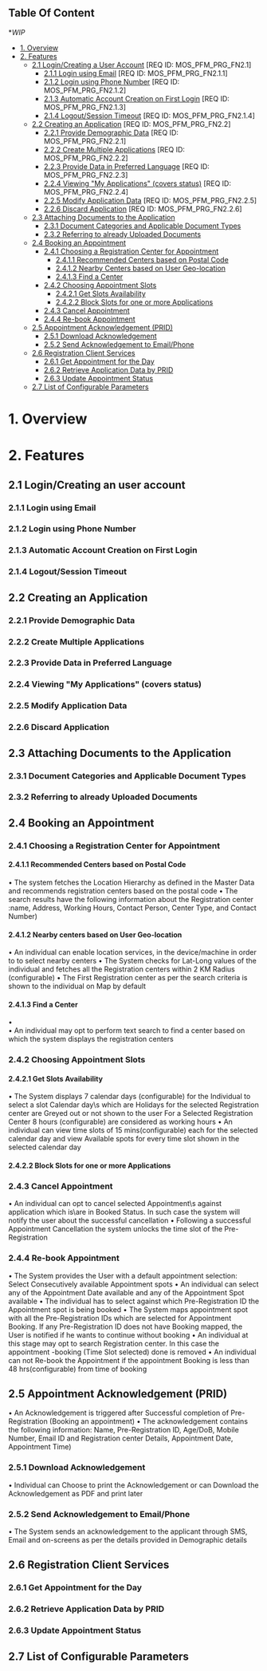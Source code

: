 ## Table Of Content
**WIP*
* [1. Overview](#1-overview)
* [2. Features](#2-features)
  * [2.1 Login/Creating a User Account](#21-logincreating-an-user-account) [REQ ID: MOS_PFM_PRG_FN2.1]
    * [2.1.1 Login using Email](#211-login-using-email) [REQ ID: MOS_PFM_PRG_FN2.1.1]
    * [2.1.2 Login using Phone Number](#212-login-using-phone-number) [REQ ID: MOS_PFM_PRG_FN2.1.2]
    * [2.1.3 Automatic Account Creation on First Login](#213-automatic-account-creation-on-first-login) [REQ ID: MOS_PFM_PRG_FN2.1.3]
    * [2.1.4 Logout/Session Timeout](#214-logoutsession-timeout) [REQ ID: MOS_PFM_PRG_FN2.1.4]
  * [2.2 Creating an Application](#22-creating-an-application) [REQ ID: MOS_PFM_PRG_FN2.2]
    * [2.2.1 Provide Demographic Data](#221-provide-demographic-data) [REQ ID: MOS_PFM_PRG_FN2.2.1]
    * [2.2.2 Create Multiple Applications](#222-create-multiple-applications) [REQ ID: MOS_PFM_PRG_FN2.2.2]
    * [2.2.3 Provide Data in Preferred Language](#223-provide-data-in-preferred-language) [REQ ID: MOS_PFM_PRG_FN2.2.3]
    * [2.2.4 Viewing "My Applications" (covers status)](#224-viewing-my-applications-covers-status) [REQ ID: MOS_PFM_PRG_FN2.2.4]
    * [2.2.5 Modify Application Data](#225-modify-application-data) [REQ ID: MOS_PFM_PRG_FN2.2.5]
    * [2.2.6 Discard Application](#226-discard-application) [REQ ID: MOS_PFM_PRG_FN2.2.6]
  * [2.3 Attaching Documents to the Application](#23-attaching-documents-to-the-application)
    * [2.3.1 Document Categories and Applicable Document Types](#231-document-categories-and-applicable-document-types)
    * [2.3.2 Referring to already Uploaded Documents](#232-referring-to-already-uploaded-documents)
  * [2.4 Booking an Appointment](#24-booking-an-appointment)
    * [2.4.1 Choosing a Registration Center for Appointment](#241-choosing-a-registration-center-for-appointment)
      * [2.4.1.1 Recommended Centers based on Postal Code](#2411-recommended-centers-based-on-postal-code)
      * [2.4.1.2 Nearby Centers based on User Geo-location](#2412-nearby-centers-based-on-user-geo-location)
      * [2.4.1.3 Find a Center](#2413-find-a-center)
    * [2.4.2 Choosing Appointment Slots](#242-choosing-appointment-slots)
      * [2.4.2.1 Get Slots Availability](#2421-get-slots-availability)
      * [2.4.2.2 Block Slots for one or more Applications](#2422-block-slots-for-one-or-more-applications)
    * [2.4.3 Cancel Appointment](#243-cancel-appointment)
    * [2.4.4 Re-book Appointment](#244-re-book-appointment)
  * [2.5 Appointment Acknowledgement (PRID)](#25-appointment-acknowledgement-prid)
    * [2.5.1 Download Acknowledgement](#251-download-acknowledgement)
    * [2.5.2 Send Acknowledgement to Email/Phone](#252-send-acknowledgement-to-emailphone)
  * [2.6 Registration Client Services](#26-registration-client-services)
    * [2.6.1 Get Appointment for the Day](#261-get-appointment-for-the-day)
    * [2.6.2 Retrieve Application Data by PRID](#262-retrieve-application-data-by-prid)
    * [2.6.3 Update Appointment Status](#263-update-appointment-status)
  * [2.7 List of Configurable Parameters](#27-list-of-configurable-parameters)
# 1. Overview
# 2. Features
## 2.1 Login/Creating an user account
### 2.1.1 Login using Email
### 2.1.2 Login using Phone Number
### 2.1.3 Automatic Account Creation on First Login
### 2.1.4 Logout/Session Timeout
## 2.2 Creating an Application
### 2.2.1 Provide Demographic Data
### 2.2.2 Create Multiple Applications
### 2.2.3 Provide Data in Preferred Language
### 2.2.4 Viewing "My Applications" (covers status)
### 2.2.5 Modify Application Data
### 2.2.6 Discard Application
## 2.3 Attaching Documents to the Application
### 2.3.1 Document Categories and Applicable Document Types
### 2.3.2 Referring to already Uploaded Documents
## 2.4 Booking an Appointment
### 2.4.1 Choosing a Registration Center for Appointment
#### 2.4.1.1 Recommended Centers based on Postal Code
•	The system fetches the Location Hierarchy as defined in the Master Data and recommends registration centers based on the postal code
•	The search results have the following information about the Registration center :name, Address, Working Hours, Contact Person, Center Type, and Contact Number)

#### 2.4.1.2 Nearby centers based on User Geo-location
•	An individual can  enable location services,  in the device/machine in order to  to select nearby centers
•	The System checks for Lat-Long values of the individual and  fetches all the Registration centers within 2 KM Radius (configurable)
•	The First Registration center as per the search criteria is shown to the individual on Map by default
#### 2.4.1.3 Find a Center
•	
•	An individual may opt to  perform text search to find a center based on which the system displays the registration centers

### 2.4.2 Choosing Appointment Slots
#### 2.4.2.1 Get Slots Availability
•	The System displays 7 calendar days (configurable) for the Individual to select a slot
        Calendar day\s which are  Holidays for the selected Registration center are Greyed out or not shown to the user
        For a Selected Registration Center 8 hours (configurable) are considered as working hours
•	An individual can view time slots of 15 mins(configurable) each for the selected calendar day and view Available spots for every time slot shown in the selected calendar day

#### 2.4.2.2 Block Slots for one or more Applications
### 2.4.3 Cancel Appointment
•	An individual can opt to cancel selected Appointment\s against application which is\are in Booked Status.
In such case the system will notify the user about the successful cancellation 
•	Following a successful Appointment Cancellation the system unlocks the time slot of the Pre-Registration 

### 2.4.4 Re-book Appointment
•	The System provides the User with a default appointment selection: Select Consecutively available Appointment spots
•	An individual can select any of the Appointment Date available and any of the Appointment Spot available
•	The individual has to select against which Pre-Registration ID the Appointment spot is being booked
•	The System maps appointment spot with all the Pre-Registration IDs which are selected for Appointment Booking. If any Pre-Registration ID does not have Booking mapped, the User is notified if he wants to continue without booking
•	An individual at this stage may opt to search Registration center. In this case the appointment -booking (Time Slot selected) done is removed
•	An individual can not  Re-book the Appointment if the appointment Booking is less than 48 hrs(configurable) from time of booking

## 2.5 Appointment Acknowledgement (PRID)
•	An Acknowledgement is triggered after Successful completion of Pre-Registration (Booking an appointment)
•	The acknowledgement contains the following information: Name, Pre-Registration ID, Age/DoB, Mobile Number, Email ID and Registration center Details, Appointment Date, Appointment Time)
### 2.5.1 Download Acknowledgement
•	Individual can Choose to print the Acknowledgement or can Download the Acknowledgement as PDF and print later 
### 2.5.2 Send Acknowledgement to Email/Phone
•	The System sends an acknowledgement to the  applicant through SMS, Email and on-screens as per the details provided in Demographic details
## 2.6 Registration Client Services
### 2.6.1 Get Appointment for the Day
### 2.6.2 Retrieve Application Data by PRID
### 2.6.3 Update Appointment Status
## 2.7 List of Configurable Parameters
